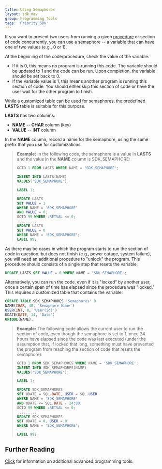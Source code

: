 ```yaml
---
title: Using Semaphores
layout: sdk_nav
group: Programming Tools
tags: 'Priority_SDK'
---
```


If you want to prevent two users from running a given
[procedure](Procedures) or section of code concurrently, you
can use a semaphore -- a variable that can have one of two values (e.g.,
​​0 or 1).

At the beginning of the code/procedure, check the value of the variable:

-   If it is 0, this means no program is running this code. The variable
    should be updated to 1 and the code can be run. Upon completion, the
    variable should be set back to 0.
-   If the variable value is 1, this means another program is running
    this section of code. You should either skip this section of code or
    have the user wait for the other program to finish.

While a customized table can be used for semaphores, the predefined
**LASTS** table is suitable for this purpose.

**LASTS** has two columns:

-   **NAME** -- **CHAR** column (key)
-   **VALUE** -- **INT** column

In the **NAME** column, record a name for the semaphore, using the same
prefix that you use for customizations.

> **Example:** In the following code, the semaphore is a value in
> **LASTS** and the value in the **NAME** column is SDK_SEMAPHORE:
>
> ```sql
> GOTO 1 FROM LASTS WHERE NAME = 'SDK_SEMAPHORE';
>
> INSERT INTO LASTS(NAME) 
> VALUES('SDK_SEMAPHORE');
>
> LABEL 1;
>
> UPDATE LASTS 
> SET VALUE = 1 
> WHERE NAME = 'SDK_SEMAPHORE' 
> AND VALUE = 0;
> GOTO 99 WHERE :RETVAL <= 0;
> .........
> UPDATE LASTS 
> SET VALUE = 0 
> WHERE NAME = 'SDK_SEMAPHORE';
> LABEL 99;
> ```

As there may be cases in which the program starts to run the section of
code in question, but does not finish (e.g., power outage, system
failure), you will need an additional procedure to \"unlock\" the
program. This procedure should consists of a single step that resets the
variable:

```sql
UPDATE LASTS SET VALUE = 0 WHERE NAME = 'SDK_SEMAPHORE'; 
```

Alternatively, you can run the code, even if it is \"locked\" by another
user, once a certain span of time has elapsed since the procedure was
\"locked.\" This requires a customized table that contains the variable:

```sql
CREATE TABLE SDK_SEMAPHORES 'Semaphores' 0
NAME(CHAR, 48, 'Semaphore Name')
USER(INT, 8, 'User(id)')
UDATE(DATE, 14, 'Date')
UNIQUE(NAME);
```

> **Example:** The following code allows the current user to run the
> section of code, even though the semaphore is set to 1, once 24 hours
> have elapsed since the code was last executed (under the assumption
> that, if locked that long, something must have prevented the program
> from reaching the section of code that resets the semaphore):
>
> ```sql
> GOTO 1 FROM SDK_SEMAPHORES WHERE NAME = 'SDK_SEMAPHORE';
> INSERT INTO SDK_SEMAPHORES(NAME) 
> VALUES('SDK_SEMAPHORE');
>
> LABEL 1;
>
> UPDATE SDK_SEMAPHORES
> SET UDATE = SQL.DATE, USER = SQL.USER 
> WHERE NAME = 'SDK_SEMAPHORE' 
> AND UDATE <= SQL.DATE - 24:00;
> GOTO 99 WHERE :RETVAL <= 0;
> .........
> UPDATE SDK_SEMAPHORES
> SET UDATE = 0, USER = 0 
> WHERE NAME = 'SDK_SEMAPHORE';
>
> LABEL 99;
> ```

## Further Reading 

[Click](Advanced-Programming-Tools ) for information on
additional advanced programming tools.
